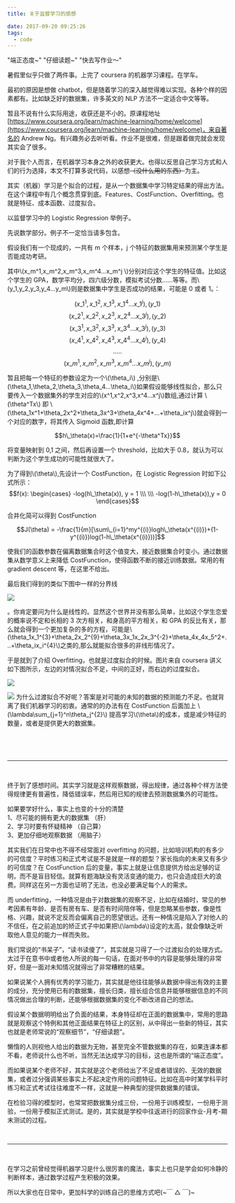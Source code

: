 ```yaml
---
title: 关于监督学习的感想

date: 2017-09-20 09:25:26
tags:
  - code
---
```


"端正态度~" "仔细读题~" "快去写作业～"

暑假里似乎只做了两件事。上完了 coursera 的机器学习课程。在学车。

最初的原因是想做 chatbot，但是随着学习的深入越觉得难以实现。各种个样的因素都有。比如缺乏好的数据集，许多英文的 NLP 方法不一定适合中文等等。

暂且不说有什么实际用途，收获还是不小的。原课程地址[https://www.coursera.org/learn/machine-learning/home/welcome](https://www.coursera.org/learn/machine-learning/home/welcome)，来自著名的 Andrew Ng。有兴趣务必去听听看。作业不是很难，但是跟着做完就会发现其实会了很多。

对于我个人而言，在机器学习本身之外的收获更大。也得以反思自己学习方式和人们的行为选择，本文不打算多说代码，以感想<del>（没什么用的东西）</del>为主。

其实（机器）学习是个拟合的过程，是从一个数据集中学习特定结果的得出方法。在这个课程中有几个概念贯穿到底。Features、CostFunction、Overfitting。也就是特征、成本函数、过度拟合。

以监督学习中的 Logistic Regression 举例子。

先说数学部分。例子不一定恰当请多包含。

假设我们有一个现成的，一共有 m 个样本，j 个特征的数据集用来预测某个学生是否能成功考研。

其中\\(x_m^1,x_m^2,x_m^3,x_m^4...x_m^j \\)分别对应这个学生的特征值。比如这个学生的 GPA，数学平均分，四六级分数，模拟考试分数……等等。而\\(y_1,y_2,y_3,y_4...y_m\\)则是数据集中学生是否成功的结果，可能是 0 或者 1。：

$$(x\_1^1,x\_1^2,x\_1^3,x\_1^4...x\_1^j), (y\_1)$$
$$(x\_2^1,x\_2^2,x\_2^3,x\_2^4...x\_3^j), (y\_2)$$
$$(x\_3^1,x\_3^2,x\_3^3,x\_3^4...x\_3^j), (y\_3)$$
$$(x\_4^1,x\_4^2,x\_4^3,x\_4^4...x\_4^j), (y\_4)$$
$$.....$$
$$(x\_m^1,x\_m^2,x\_m^3,x\_m^4...x\_m^j), (y\_m)$$

暂且把每一个特征的参数设定为一个\\(\theta_i\\) ,分别是\\(\theta_1,\theta_2,\theta_3,\theta_4...\theta_i\\)如果假设能够线性拟合，那么只要传入一个数据集外的学生对应的\\(x^1,x^2,x^3,x^4...x^j\\)数组,通过计算 \\(\theta^Tx\\) 即 \\(\theta_1x^1+\theta_2x^2+\theta_3x^3+\theta_4x^4+...+\theta_ix^j\\)就会得到一个对应的数字，将其传入 Sigmoid 函数,即计算

$$h\_\theta(x)=\frac{1}{1+e^{-\theta^Tx}}$$

将变量映射到 0,1 之间，然后再设置一个 threshold，比如大于 0.8，就认为可以判断为这个学生成功的可能性就很大了。

为了得到\\(\theta\\),先设计一个 CostFunction，在 Logistic Regression 时如下公式所示：
$$f(x): \begin{cases} -log(h\_\theta(x)), y = 1 \\\ \\\ -log(1-h\_\theta(x)),y = 0 \end{cases}$$

合并化简可以得到 CostFunction

$$J(\theta) = -\frac{1}{m}[\sum\_{i=1}^my^{(i)}logh\_\theta(x^{(i)})+(1-y^{(i)})log(1-h\_\theta(x^{(i)}))]$$

使我们的函数参数在偏离数据集合时这个值变大，接近数据集合时变小。通过数据集从数学意义上来降低 CostFunction，使得函数不断的接近训练数据。常用的有 gradient descent 等，在这里不给出。

最后我们得到的类似下图中一样的分界线

![](https://farm5.staticflickr.com/4357/36559893303_8004cc3457_b.jpg)

。你肯定要问为什么是线性的。显然这个世界并没有那么简单，比如这个学生恋爱的概率说不定和长相的 3 次方相关，和身高的平方相关，和 GPA 的反比有关，那么就会得到一个更加复杂的多的方程，可能是\\(\theta_1x_1^{3}+\theta_2x_2^{9}+\theta_3x_1x_2x_3^{-2}+\theta_4x_4x_5^2+...+\theta_ix_i^{4}\\)之类的,那么就能拟合很多的非线形情况了。

于是就到了介绍 Overfitting，也就是过度拟合的时候。图片来自 coursera 讲义
如下图所示，左边的对情况拟合不足，中间的正好，而右边的过度拟合。

![](https://farm5.staticflickr.com/4374/36560020543_45deaf97a7_b.jpg)

![](https://farm5.staticflickr.com/4393/37200616362_b3f891e078_b.jpg)
为什么过渡拟合不好呢？答案是对可能的未知的数据的预测能力不足。也就背离了我们机器学习的初衷。通常的的办法有在 CostFunction 后面加上 \\(\lambda\sum\_{j=1}^n\theta_j^{2}\\) 提高学习\\(\theta\\)的成本，或是减少特征的数量，或者是提供更大的数据集。

&nbsp;

&nbsp;

---

&nbsp;

终于到了感想时间。其实学习就是这样观察数据，得出规律，通过各种个样方法使得规律更有普遍性，降低错误率，然后用已知的规律去预测数据集外的可能性。

如果要学好什么，事实上也变的十分的清楚  
1、尽可能的拥有更大的数据集 （肝）  
2、学习时要有怀疑精神 （自己算）  
3、更加仔细地观察数据 （用脑子）

其实我们在日常中也不得不经常面对 overfitting 的问题，比如培训机构的有多少的可信度？平时练习和正式考试是不是就是一样的题型？家长指向的未来又有多少的可信度？在 CostFunction 后的变量，事实上就是让信息提供方给出足够的证明，而不是盲目轻信。就算有题海缺没有灵活变通的能力，也只会造成巨大的浪费。同样这在另一方面也证明了无法，也没必要满足每个人的需求。

而 underfitting，一种情况是由于对数据集的观察不足，比如在结婚时，常见的参考因素有年龄、是否有房有车、是否有时间陪伴等，但是忽略某些参数，像是性格、兴趣，就说不定反而会偏离自己的愿望很远。还有一种情况是陷入了对他人的不信任，在之前追加的矫正式子中如果把\\(\lambda\\)设定的太高，就会像缺乏听取他人意见的能力一样而失败。

我们常说的“书呆子”，“读书读傻了”，其实就是习得了一个过渡拟合的处理方式。太过于在意书中或者他人所说的每一句话，在面对书中的内容是能够处理的非常好，但是一面对未知情况就得出了非常糟糕的结果。

如果说某个人拥有优秀的学习能力，其实就是他往往能够从数据中得出有效的主要的成分，充分使用已有的数据集，擅长归类，擅长组合信息并能够根据信息的不同情况做出合理的判断，还能够根据数据集的变化不断改进自己的想法。

假设某个数据明明给出了负面的结果，本身特征却在正面的数据集中，常用的思路就是观察这个特例和其他正面结果在特征上的区别，从中得出一些新的特征，其实也就是老师常说的“观察细节”，“仔细读题”。

懒惰的人则视他人给出的数据为无物，甚至完全不管数据集的存在，如果连课本都不看，老师说什么也不听，当然无法达成学习的目标，这也是所谓的“端正态度”。

而如果说某个老师不好，其实就是这个老师给出了不足或者错误的、无效的数据集，或者过分强调某些事实上不起决定作用的问题特征。比如在高中时某学科平时练习和正式考试往往难度不一样，这就是一种典型的提供数据集的错误。

在检验习得的模型时，也常常把数据集分成三份，一份用于训练模型，一份用于测验，一份用于模拟正式测试。是的，其实就是学校中往返进行的回家作业-月考-期末测试的过程。

&nbsp;

---

&nbsp;

在学习之前曾经觉得机器学习是什么很厉害的魔法，事实上也只是学会如何冷静的判断样本，通过数学过程产生积极的效果。

所以大家也在日常中，更加科学的训练自己的思维方式吧(~￣ △ ￣)~
